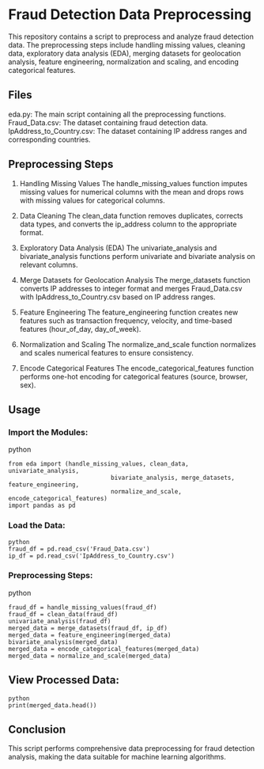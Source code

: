 # Fraud Detection Data Preprocessing
This repository contains a script to preprocess and analyze fraud detection data. The preprocessing steps include handling missing values, cleaning data, exploratory data analysis (EDA), merging datasets for geolocation analysis, feature engineering, normalization and scaling, and encoding categorical features.

## Files
eda.py: The main script containing all the preprocessing functions.
Fraud_Data.csv: The dataset containing fraud detection data.
IpAddress_to_Country.csv: The dataset containing IP address ranges and corresponding countries.
## Preprocessing Steps
1. Handling Missing Values
The handle_missing_values function imputes missing values for numerical columns with the mean and drops rows with missing values for categorical columns.
2. Data Cleaning
The clean_data function removes duplicates, corrects data types, and converts the ip_address column to the appropriate format.
3. Exploratory Data Analysis (EDA)
The univariate_analysis and bivariate_analysis functions perform univariate and bivariate analysis on relevant columns.

4. Merge Datasets for Geolocation Analysis
The merge_datasets function converts IP addresses to integer format and merges Fraud_Data.csv with IpAddress_to_Country.csv based on IP address ranges.

5. Feature Engineering
The feature_engineering function creates new features such as transaction frequency, velocity, and time-based features (hour_of_day, day_of_week).

6. Normalization and Scaling
The normalize_and_scale function normalizes and scales numerical features to ensure consistency.

7. Encode Categorical Features
The encode_categorical_features function performs one-hot encoding for categorical features (source, browser, sex).

## Usage

### Import the Modules:

python
```
from eda import (handle_missing_values, clean_data, univariate_analysis, 
                             bivariate_analysis, merge_datasets, feature_engineering, 
                             normalize_and_scale, encode_categorical_features)
import pandas as pd
```

### Load the Data:
```
python
fraud_df = pd.read_csv('Fraud_Data.csv')
ip_df = pd.read_csv('IpAddress_to_Country.csv')
```
### Preprocessing Steps:

python
```
fraud_df = handle_missing_values(fraud_df)
fraud_df = clean_data(fraud_df)
univariate_analysis(fraud_df)
merged_data = merge_datasets(fraud_df, ip_df)
merged_data = feature_engineering(merged_data)
bivariate_analysis(merged_data)
merged_data = encode_categorical_features(merged_data)
merged_data = normalize_and_scale(merged_data)
```
## View Processed Data:
```
python
print(merged_data.head())
```

## Conclusion
This script performs comprehensive data preprocessing for fraud detection analysis, making the data suitable for machine learning algorithms.